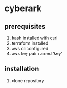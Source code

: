 # cyberark
## prerequisites
1. bash installed with curl
2. terraform installed
3. aws cli configured
4. aws key pair named 'key'
## installation
1. clone repository
 

